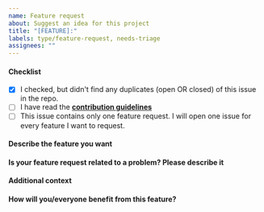 ```yaml
---
name: Feature request
about: Suggest an idea for this project
title: "[FEATURE]:"
labels: type/feature-request, needs-triage
assignees: ""
---
```


<!-- IF YOU DON'T FILL IN THE TEMPLATE PROPERLY, YOUR ISSUE IS LIABLE TO BE CLOSED. If you feel tired/lazy right now, open your issue some other time. We'll wait. -->

<!-- The comments between these brackets won't show up in the submitted issue (as you can see in the Preview). -->

#### Checklist

<!-- The first box has been checked for you to show you how it is done. -->

- [x] I checked, but didn't find any duplicates (open OR closed) of this issue in the repo. <!-- Seriously, check. O_O -->
- [ ] I have read the **[contribution guidelines](../../docs/contributing.md)**
- [ ] This issue contains only one feature request. I will open one issue for every feature I want to request.

#### Describe the feature you want

<!-- A clear and concise description of what you wish should happen.
Example: *I think it would be nice if you add feature Y which makes X possible.*

Optionally, also describe alternatives you've considered.
Example: *Z is also a good alternative. Not as good as Y, but at least...* or *I considered Z, but that didn't turn out to be a good idea because...* -->

#### Is your feature request related to a problem? Please describe it

<!-- A clear and concise description of what the problem is. Maybe the developers and the community could brainstorm and come up with a better solution to your problem. If they exist, link to related issues and/or PRs for developers to keep track easier.
Example: *I want to do X, but there is no way to do it.* -->

#### Additional context

<!-- Add any other context, like screenshots, about the feature request here.
Example: *Here's a photo of my raccoon!* -->

#### How will you/everyone benefit from this feature?

<!-- Convince us! How does it change your RaccoonChessSigma experience and/or your life?
The better this paragraph is, the more likely a developer will think about working on it.
Example: *This feature will help us colonize the galaxy! -->
